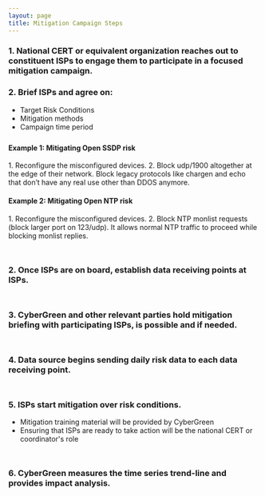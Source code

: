 ```yaml
---
layout: page
title: Mitigation Campaign Steps
---
```


### 1. National CERT or equivalent organization reaches out to constituent ISPs to engage them to participate in a focused mitigation campaign.

### 2. Brief ISPs and agree on:
* Target Risk Conditions 
* Mitigation methods 
* Campaign time period

<div style="margin-bottom: 25px">
</div>

<p> <h4> Example 1: Mitigating Open SSDP risk </h4>
1. Reconfigure the misconfigured devices.
2. Block udp/1900 altogether at the edge of their network.  Block legacy protocols like chargen and echo that don’t have any real use other than DDOS anymore.

<h4> Example 2: Mitigating Open NTP risk </h4>
1. Reconfigure the misconfigured devices.
2. Block NTP monlist requests (block larger port on 123/udp).  It allows normal NTP traffic to proceed while blocking monlist replies.</p>

<div style="margin-bottom: 50px">
</div>

### 2. Once ISPs are on board, establish data receiving points at ISPs.

<div style="margin-bottom: 50px">
</div>

### 3. CyberGreen and other relevant parties hold mitigation briefing with participating ISPs, is possible and if needed.  

<div style="margin-bottom: 50px">
</div>

### 4. Data source begins sending daily risk data to each data receiving point.

<div style="margin-bottom: 50px">
</div>

### 5. ISPs start mitigation over risk conditions.
* Mitigation training material will be provided by CyberGreen
* Ensuring that ISPs are ready to take action will be the national CERT or coordinator's role

<div style="margin-bottom: 50px">
</div>

### 6.	CyberGreen measures the time series trend-line and provides impact analysis.

